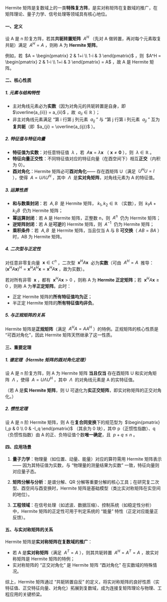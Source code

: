 Hermite 矩阵是复数域上的一类**特殊复方阵**，是实对称矩阵在复数域的推广，在矩阵理论、量子力学、信号处理等领域具有核心地位。

#### 一、定义

设 A 是 n 阶复方阵，若其**共轭转置矩阵**  $A^H$ （先对 A 做转置，再对每个元素取复共轭）满足  $A^H = A$ ，则称 A 为 **Hermite 矩阵**。

例如，若  $A = \begin{pmatrix} 2 & 1+i \\ 1-i & 3 \end{pmatrix}$ ，则  $A^H = \begin{pmatrix} 2 & 1-i \\ 1+i & 3 \end{pmatrix} = A$ ，故 A 是 Hermite 矩阵。

#### 二、核心性质

##### 1. 元素与结构特性

- 主对角线元素必为**实数**（因为对角元的共轭转置是自身，即  $\overline{a_{ii}} = a_{ii}$ ，故  $a_{ii} \in \mathbb{R}$ ）；
- 非主对角线元素满足 “第 i 行第 j 列元素  $a_{ij}$ ” 与 “第 j 行第 i 列元素  $a_{ji}$ ” 互为**复共轭**（即  $a_{ji} = \overline{a_{ij}}$ ）。

##### 2. 特征值与特征向量

- **特征值为实数**：对任意特征值  $\lambda$ ，若  $A\mathbf{x} = \lambda \mathbf{x}$ （ $\mathbf{x} \neq \mathbf{0}$ ），则  $\lambda \in \mathbb{R}$ 。
- **特征向量正交性**：不同特征值对应的特征向量（在酉空间下）相互**正交**（内积为 0）。
- **酉对角化**：Hermite 矩阵必可**酉对角化**—— 存在酉矩阵 U（满足  $U^H U = I$ ），使得  $A = U \Lambda U^H$ ，其中  $\Lambda$  是**实对角矩阵**，对角线元素为 A 的特征值。

##### 3. 运算性质

- **和与数乘封闭**：若  $A, B$  是 Hermite 矩阵， $k_1, k_2 \in \mathbb{R}$ （实数），则  $k_1A + k_2B$  仍为 Hermite 矩阵；
- **幂运算封闭**：若 A 是 Hermite 矩阵，正整数 n，则  $A^n$  仍为 Hermite 矩阵；
- **逆矩阵封闭**：若 A 是**可逆**的 Hermite 矩阵，则  $A^{-1}$  仍为 Hermite 矩阵；
- **乘积条件**：若  $A, B$  是 Hermite 矩阵，当且仅当 A 与 B **可交换**（ $AB = BA$ ）时，AB 为 Hermite 矩阵。

##### 4. 二次型与正定性

对任意非零复向量  $\mathbf{x} \in \mathbb{C}^n$ ，二次型  $\mathbf{x}^H A \mathbf{x}$  必为**实数**（可由  $A^H = A$  推导： $(\mathbf{x}^H A \mathbf{x})^H = \mathbf{x}^H A^H \mathbf{x} = \mathbf{x}^H A \mathbf{x}$ ，故为实数）。

若对所有非零  $\mathbf{x}$ ，都有  $\mathbf{x}^H A \mathbf{x} > 0$ ，则称 A 为 **Hermite 正定矩阵**；若  $\mathbf{x}^H A \mathbf{x} \geq 0$ ，则称 A 为**半正定矩阵**。此时：

- 正定 Hermite 矩阵的**所有特征值均为正**；
- 半正定 Hermite 矩阵的**所有特征值均非负**。

##### 5. 与正规矩阵的关系

Hermite 矩阵是**正规矩阵**（满足  $A^H A = A A^H$ ）的特例。正规矩阵的核心性质是 “可酉对角化”，因此 Hermite 矩阵天然继承了这一性质。

#### 三、重要定理

##### 1. 谱定理（Hermite 矩阵的酉对角化定理）

设 A 是 n 阶复方阵，则 A 为 Hermite 矩阵 **当且仅当** 存在酉矩阵 U 和实对角矩阵  $\Lambda$ ，使得  $A = U \Lambda U^H$ ，其中  $\Lambda$  的对角线元素是 A 的实特征值。

（若 A 是**实 Hermite 矩阵**，则 U 可退化为**实正交矩阵**，即实对称矩阵的正交对角化。）

##### 2. 惯性定理

设 A 是 n 阶 Hermite 矩阵，则 A 在**复合同变换**下的规范型为  $\begin{pmatrix} I_p & 0 \\ 0 & -I_q \end{pmatrix}$ （其余为 0 块），其中 p（正惯性指数）、q（负惯性指数）由 A 的正、负特征值个数**唯一确定**，且  $p + q \leq n$ 。

#### 四、应用场景

1. **量子力学**：物理量（如位置、动量、能量）对应的算符需用 Hermite 矩阵表示 —— 因为其特征值为实数，与 “物理量的测量结果为实数” 一致，特征向量则对应量子态。
    
2. **矩阵分解与分析**：是谱分解、QR 分解等重要分解的核心工具；在研究复二次型、酉空间与酉变换时，Hermite 矩阵是基础模型（类比实对称矩阵在实空间的地位）。
    
3. **工程领域**：在信号处理（如滤波、数据压缩）、控制系统（如稳定性分析）中，Hermite 矩阵的正定性可用于判定系统的 “能量” 特性（正定对应能量正反馈）。
    

#### 五、与实对称矩阵的关系

Hermite 矩阵是**实对称矩阵在复数域的推广**：

- 若 A 是**实对称矩阵**（满足  $A^T = A$ ），则其共轭转置  $A^H = A^T = A$ ，故实对称矩阵是 Hermite 矩阵的特例；
- 实对称矩阵的 “正交对角化” 是 Hermite 矩阵 “酉对角化” 在实数域的特殊情况。

综上，Hermite 矩阵通过 “共轭转置自反” 的定义，将实对称矩阵的良好性质（实特征值、正交特征向量、对角化）拓展到复数域，成为连接复矩阵理论与物理、工程应用的关键桥梁。